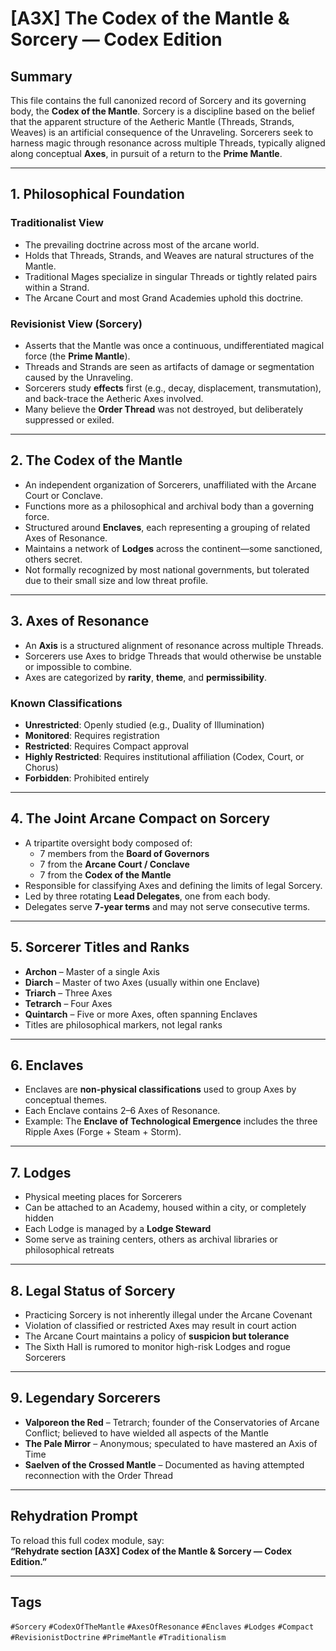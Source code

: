 # [A3X] The Codex of the Mantle & Sorcery — Codex Edition

## Summary
This file contains the full canonized record of Sorcery and its governing body, the **Codex of the Mantle**. Sorcery is a discipline based on the belief that the apparent structure of the Aetheric Mantle (Threads, Strands, Weaves) is an artificial consequence of the Unraveling. Sorcerers seek to harness magic through resonance across multiple Threads, typically aligned along conceptual **Axes**, in pursuit of a return to the **Prime Mantle**.

---

## 1. Philosophical Foundation

### Traditionalist View
- The prevailing doctrine across most of the arcane world.
- Holds that Threads, Strands, and Weaves are natural structures of the Mantle.
- Traditional Mages specialize in singular Threads or tightly related pairs within a Strand.
- The Arcane Court and most Grand Academies uphold this doctrine.

### Revisionist View (Sorcery)
- Asserts that the Mantle was once a continuous, undifferentiated magical force (the **Prime Mantle**).
- Threads and Strands are seen as artifacts of damage or segmentation caused by the Unraveling.
- Sorcerers study **effects** first (e.g., decay, displacement, transmutation), and back-trace the Aetheric Axes involved.
- Many believe the **Order Thread** was not destroyed, but deliberately suppressed or exiled.

---

## 2. The Codex of the Mantle

- An independent organization of Sorcerers, unaffiliated with the Arcane Court or Conclave.
- Functions more as a philosophical and archival body than a governing force.
- Structured around **Enclaves**, each representing a grouping of related Axes of Resonance.
- Maintains a network of **Lodges** across the continent—some sanctioned, others secret.
- Not formally recognized by most national governments, but tolerated due to their small size and low threat profile.

---

## 3. Axes of Resonance

- An **Axis** is a structured alignment of resonance across multiple Threads.
- Sorcerers use Axes to bridge Threads that would otherwise be unstable or impossible to combine.
- Axes are categorized by **rarity**, **theme**, and **permissibility**.

### Known Classifications
- **Unrestricted**: Openly studied (e.g., Duality of Illumination)
- **Monitored**: Requires registration
- **Restricted**: Requires Compact approval
- **Highly Restricted**: Requires institutional affiliation (Codex, Court, or Chorus)
- **Forbidden**: Prohibited entirely

---

## 4. The Joint Arcane Compact on Sorcery

- A tripartite oversight body composed of:
  - 7 members from the **Board of Governors**
  - 7 from the **Arcane Court / Conclave**
  - 7 from the **Codex of the Mantle**
- Responsible for classifying Axes and defining the limits of legal Sorcery.
- Led by three rotating **Lead Delegates**, one from each body.
- Delegates serve **7-year terms** and may not serve consecutive terms.

---

## 5. Sorcerer Titles and Ranks

- **Archon** – Master of a single Axis
- **Diarch** – Master of two Axes (usually within one Enclave)
- **Triarch** – Three Axes
- **Tetrarch** – Four Axes
- **Quintarch** – Five or more Axes, often spanning Enclaves
- Titles are philosophical markers, not legal ranks

---

## 6. Enclaves

- Enclaves are **non-physical classifications** used to group Axes by conceptual themes.
- Each Enclave contains 2–6 Axes of Resonance.
- Example: The **Enclave of Technological Emergence** includes the three Ripple Axes (Forge + Steam + Storm).

---

## 7. Lodges

- Physical meeting places for Sorcerers
- Can be attached to an Academy, housed within a city, or completely hidden
- Each Lodge is managed by a **Lodge Steward**
- Some serve as training centers, others as archival libraries or philosophical retreats

---

## 8. Legal Status of Sorcery

- Practicing Sorcery is not inherently illegal under the Arcane Covenant
- Violation of classified or restricted Axes may result in court action
- The Arcane Court maintains a policy of **suspicion but tolerance**
- The Sixth Hall is rumored to monitor high-risk Lodges and rogue Sorcerers

---

## 9. Legendary Sorcerers

- **Valporeon the Red** – Tetrarch; founder of the Conservatories of Arcane Conflict; believed to have wielded all aspects of the Mantle
- **The Pale Mirror** – Anonymous; speculated to have mastered an Axis of Time
- **Saelven of the Crossed Mantle** – Documented as having attempted reconnection with the Order Thread

---

## Rehydration Prompt

To reload this full codex module, say:  
**“Rehydrate section [A3X] Codex of the Mantle & Sorcery — Codex Edition.”**

---

## Tags  
`#Sorcery` `#CodexOfTheMantle` `#AxesOfResonance` `#Enclaves` `#Lodges` `#Compact` `#RevisionistDoctrine` `#PrimeMantle` `#Traditionalism`